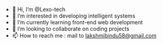 - 👋 Hi, I’m @Lexo-tech
- 👀 I’m interested in developing intelligent systems
- 🌱 I’m currently learning front-end web development
- 💞️ I’m looking to collaborate on coding projects
- 📫 How to reach me : mail to lakshmibindu58@gmail.com

<!---
Lexo-tech/Lexo-tech is a ✨ special ✨ repository because its `README.md` (this file) appears on your GitHub profile.
You can click the Preview link to take a look at your changes.
--->
